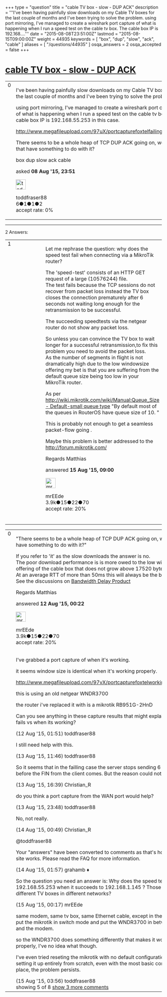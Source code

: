 +++
type = "question"
title = "cable TV box - slow - DUP ACK"
description = '''I&#x27;ve been having painfully slow downloads on my Cable TV boxes for the last couple of months and I&#x27;ve been trying to solve the problem. using port mirroring, I&#x27;ve managed to create a wireshark port capture of what is happening when I run a speed test on the cable tv box. The cable box IP is 192.168....'''
date = "2015-08-08T23:51:00Z"
lastmod = "2015-08-15T09:00:00Z"
weight = 44935
keywords = [ "box", "dup", "slow", "ack", "cable" ]
aliases = [ "/questions/44935" ]
osqa_answers = 2
osqa_accepted = false
+++

<div class="headNormal">

# [cable TV box - slow - DUP ACK](/questions/44935/cable-tv-box-slow-dup-ack)

</div>

<div id="main-body">

<div id="askform">

<table id="question-table" style="width:100%;"><colgroup><col style="width: 50%" /><col style="width: 50%" /></colgroup><tbody><tr class="odd"><td style="width: 30px; vertical-align: top"><div class="vote-buttons"><span id="post-44935-upvote" class="ajax-command post-vote up" rel="nofollow" title="I like this post (click again to cancel)"> </span><div id="post-44935-score" class="post-score" title="current number of votes">0</div><span id="post-44935-downvote" class="ajax-command post-vote down" rel="nofollow" title="I dont like this post (click again to cancel)"> </span> <span id="favorite-mark" class="ajax-command favorite-mark" rel="nofollow" title="mark/unmark this question as favorite (click again to cancel)"> </span><div id="favorite-count" class="favorite-count"></div></div></td><td><div id="item-right"><div class="question-body"><p>I've been having painfully slow downloads on my Cable TV boxes for the last couple of months and I've been trying to solve the problem.</p><p>using port mirroring, I've managed to create a wireshark port capture of what is happening when I run a speed test on the cable tv box. The cable box IP is 192.168.55.253 in this case.</p><p><a href="http://www.megafileupload.com/97uX/portcapturefoxtelfailing.pcapng">http://www.megafileupload.com/97uX/portcapturefoxtelfailing.pcapng</a></p><p>There seems to be a whole heap of TCP DUP ACK going on, would that have something to do with it?</p></div><div id="question-tags" class="tags-container tags"><span class="post-tag tag-link-box" rel="tag" title="see questions tagged &#39;box&#39;">box</span> <span class="post-tag tag-link-dup" rel="tag" title="see questions tagged &#39;dup&#39;">dup</span> <span class="post-tag tag-link-slow" rel="tag" title="see questions tagged &#39;slow&#39;">slow</span> <span class="post-tag tag-link-ack" rel="tag" title="see questions tagged &#39;ack&#39;">ack</span> <span class="post-tag tag-link-cable" rel="tag" title="see questions tagged &#39;cable&#39;">cable</span></div><div id="question-controls" class="post-controls"></div><div class="post-update-info-container"><div class="post-update-info post-update-info-user"><p>asked <strong>08 Aug '15, 23:51</strong></p><img src="https://secure.gravatar.com/avatar/f378745f78926dbf5f3037c752d62d6b?s=32&amp;d=identicon&amp;r=g" class="gravatar" width="32" height="32" alt="toddfraser88&#39;s gravatar image" /><p><span>toddfraser88</span><br />
<span class="score" title="6 reputation points">6</span><span title="1 badges"><span class="badge1">●</span><span class="badgecount">1</span></span><span title="1 badges"><span class="silver">●</span><span class="badgecount">1</span></span><span title="2 badges"><span class="bronze">●</span><span class="badgecount">2</span></span><br />
<span class="accept_rate" title="Rate of the user&#39;s accepted answers">accept rate:</span> <span title="toddfraser88 has no accepted answers">0%</span></p></div></div><div id="comments-container-44935" class="comments-container"></div><div id="comment-tools-44935" class="comment-tools"></div><div class="clear"></div><div id="comment-44935-form-container" class="comment-form-container"></div><div class="clear"></div></div></td></tr></tbody></table>

------------------------------------------------------------------------

<div class="tabBar">

<span id="sort-top"></span>

<div class="headQuestions">

2 Answers:

</div>

</div>

<span id="45143"></span>

<div id="answer-container-45143" class="answer">

<table style="width:100%;"><colgroup><col style="width: 50%" /><col style="width: 50%" /></colgroup><tbody><tr class="odd"><td style="width: 30px; vertical-align: top"><div class="vote-buttons"><span id="post-45143-upvote" class="ajax-command post-vote up" rel="nofollow" title="I like this post (click again to cancel)"> </span><div id="post-45143-score" class="post-score" title="current number of votes">1</div><span id="post-45143-downvote" class="ajax-command post-vote down" rel="nofollow" title="I dont like this post (click again to cancel)"> </span></div></td><td><div class="item-right"><div class="answer-body"><p>Let me rephrase the question: why does the speed test fail when connecting via a MikroTik router?</p><p>The 'speed-test' consists of an HTTP GET request of a large (10576244) file.<br />
The test fails because the TCP sessions do not recover from packet loss instead the TV box closes the connection prematurely after 6 seconds not waiting long enough for the retransmission to be successful.</p><p>The succeeding speedtests via the netgear router do not show any packet loss.</p><p>So unless you can convince the TV box to wait longer for a successful retransmission,to fix this problem you need to avoid the packet loss.<br />
As the number of segments in flight is not dramatically high due to the low windowsize offering my bet is that you are suffering from the default queue size being too low in your MikroTik router.</p><p>As per <a href="http://wiki.mikrotik.com/wiki/Manual:Queue_Size">http://wiki.mikrotik.com/wiki/Manual:Queue_Size - Default-small queue type</a> "By default most of the queues in RouterOS have queue size of 10. "<br />
</p><p>This is probably not enough to get a seamless packet-flow going .</p><p>Maybe this problem is better addressed to the <a href="http://forum.mikrotik.com/">http://forum.mikrotik.com/</a></p><p>Regards Matthias</p></div><div class="answer-controls post-controls"></div><div class="post-update-info-container"><div class="post-update-info post-update-info-user"><p>answered <strong>15 Aug '15, 09:00</strong></p><img src="https://secure.gravatar.com/avatar/5500bd1decb766660522dfb347eedc49?s=32&amp;d=identicon&amp;r=g" class="gravatar" width="32" height="32" alt="mrEEde&#39;s gravatar image" /><p><span>mrEEde</span><br />
<span class="score" title="3892 reputation points"><span>3.9k</span></span><span title="15 badges"><span class="badge1">●</span><span class="badgecount">15</span></span><span title="22 badges"><span class="silver">●</span><span class="badgecount">22</span></span><span title="70 badges"><span class="bronze">●</span><span class="badgecount">70</span></span><br />
<span class="accept_rate" title="Rate of the user&#39;s accepted answers">accept rate:</span> <span title="mrEEde has 48 accepted answers">20%</span> </br></br></p></div></div><div id="comments-container-45143" class="comments-container"></div><div id="comment-tools-45143" class="comment-tools"></div><div class="clear"></div><div id="comment-45143-form-container" class="comment-form-container"></div><div class="clear"></div></div></td></tr></tbody></table>

</div>

<span id="44986"></span>

<div id="answer-container-44986" class="answer">

<table style="width:100%;"><colgroup><col style="width: 50%" /><col style="width: 50%" /></colgroup><tbody><tr class="odd"><td style="width: 30px; vertical-align: top"><div class="vote-buttons"><span id="post-44986-upvote" class="ajax-command post-vote up" rel="nofollow" title="I like this post (click again to cancel)"> </span><div id="post-44986-score" class="post-score" title="current number of votes">0</div><span id="post-44986-downvote" class="ajax-command post-vote down" rel="nofollow" title="I dont like this post (click again to cancel)"> </span></div></td><td><div class="item-right"><div class="answer-body"><p>"There seems to be a whole heap of TCP DUP ACK going on, would that have something to do with it?"<br />
</p><p>If you refer to 'it' as the slow downloads the answer is no.<br />
The poor download performance is is more owed to the low windowsize offering of the cable box that does not grow above 17520 bytes.<br />
At an average RTT of more than 50ms this will always be the bottleneck. See the discussions on <a href="https://en.wikipedia.org/wiki/Bandwidth-delay_product">Bandwidth Delay Product</a><br />
</p><p>Regards Matthias</p></div><div class="answer-controls post-controls"></div><div class="post-update-info-container"><div class="post-update-info post-update-info-user"><p>answered <strong>12 Aug '15, 00:22</strong></p><img src="https://secure.gravatar.com/avatar/5500bd1decb766660522dfb347eedc49?s=32&amp;d=identicon&amp;r=g" class="gravatar" width="32" height="32" alt="mrEEde&#39;s gravatar image" /><p><span>mrEEde</span><br />
<span class="score" title="3892 reputation points"><span>3.9k</span></span><span title="15 badges"><span class="badge1">●</span><span class="badgecount">15</span></span><span title="22 badges"><span class="silver">●</span><span class="badgecount">22</span></span><span title="70 badges"><span class="bronze">●</span><span class="badgecount">70</span></span><br />
<span class="accept_rate" title="Rate of the user&#39;s accepted answers">accept rate:</span> <span title="mrEEde has 48 accepted answers">20%</span> </br></br></p></div></div><div id="comments-container-44986" class="comments-container"><span id="44993"></span><div id="comment-44993" class="comment"><div id="post-44993-score" class="comment-score"></div><div class="comment-text"><p>I've grabbed a port capture of when it's working.</p><p>it seems window size is identical when it's working properly.</p><p><a href="http://www.megafileupload.com/97vX/portcapturefoxtelworking.pcapng">http://www.megafileupload.com/97vX/portcapturefoxtelworking.pcapng</a></p><p>this is using an old netgear WNDR3700</p><p>the router i've replaced it with is a mikrotik RB951G-2HnD</p><p>Can you see anything in these capture results that might explain why it fails vs when its working?</p></div><div id="comment-44993-info" class="comment-info"><span class="comment-age">(12 Aug '15, 01:51)</span> <span class="comment-user userinfo">toddfraser88</span></div></div><span id="45067"></span><div id="comment-45067" class="comment"><div id="post-45067-score" class="comment-score"></div><div class="comment-text"><p>I still need help with this.</p></div><div id="comment-45067-info" class="comment-info"><span class="comment-age">(13 Aug '15, 11:46)</span> <span class="comment-user userinfo">toddfraser88</span></div></div><span id="45082"></span><div id="comment-45082" class="comment"><div id="post-45082-score" class="comment-score"></div><div class="comment-text"><p>So it seems that in the failling case the server stops sending 6 seconds before the FIN from the client comes. But the reason could not be seen...</p></div><div id="comment-45082-info" class="comment-info"><span class="comment-age">(13 Aug '15, 16:39)</span> <span class="comment-user userinfo">Christian_R</span></div></div><span id="45090"></span><div id="comment-45090" class="comment"><div id="post-45090-score" class="comment-score"></div><div class="comment-text"><p>do you think a port capture from the WAN port would help?</p></div><div id="comment-45090-info" class="comment-info"><span class="comment-age">(13 Aug '15, 23:48)</span> <span class="comment-user userinfo">toddfraser88</span></div></div><span id="45094"></span><div id="comment-45094" class="comment"><div id="post-45094-score" class="comment-score"></div><div class="comment-text"><p>No, not really.</p></div><div id="comment-45094-info" class="comment-info"><span class="comment-age">(14 Aug '15, 00:49)</span> <span class="comment-user userinfo">Christian_R</span></div></div><span id="45102"></span><div id="comment-45102" class="comment not_top_scorer"><div id="post-45102-score" class="comment-score"></div><div class="comment-text"><p><span>@toddfraser88</span></p><p>Your "answers" have been converted to comments as that's how this site works. Please read the FAQ for more information.</p></div><div id="comment-45102-info" class="comment-info"><span class="comment-age">(14 Aug '15, 01:57)</span> <span class="comment-user userinfo">grahamb ♦</span></div></div><span id="45129"></span><div id="comment-45129" class="comment not_top_scorer"><div id="post-45129-score" class="comment-score"></div><div class="comment-text"><p>So the question you need an answer is: Why does the speed test fail to 192.168.55.253 when it succeeds to 192.168.1.145 ? Those are different TV boxes in different networks?</p></div><div id="comment-45129-info" class="comment-info"><span class="comment-age">(15 Aug '15, 00:17)</span> <span class="comment-user userinfo">mrEEde</span></div></div><span id="45137"></span><div id="comment-45137" class="comment not_top_scorer"><div id="post-45137-score" class="comment-score"></div><div class="comment-text"><p>same modem, same tv box, same Ethernet cable, except in the working i put the mikrotik in switch mode and put the WNDR3700 in between it and the modem.</p><p>so the WNDR3700 does something differently that makes it work properly, I've no idea what though.</p><p>I've even tried reseting the mikrotik with no default configuration and setting it up entirely from scratch, even with the most basic config in place, the problem persists.</p></div><div id="comment-45137-info" class="comment-info"><span class="comment-age">(15 Aug '15, 03:56)</span> <span class="comment-user userinfo">toddfraser88</span></div></div></div><div id="comment-tools-44986" class="comment-tools"><span class="comments-showing"> showing 5 of 8 </span> <a href="#" class="show-all-comments-link">show 3 more comments</a></div><div class="clear"></div><div id="comment-44986-form-container" class="comment-form-container"></div><div class="clear"></div></div></td></tr></tbody></table>

</div>

<div class="paginator-container-left">

</div>

</div>

</div>

